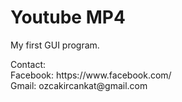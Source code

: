 # Youtube MP4

My first GUI program.

<div face="Times">Contact:</div>

<div>Facebook: https://www.facebook.com/</div>
<div>Gmail: ozcakircankat@gmail.com</div>

